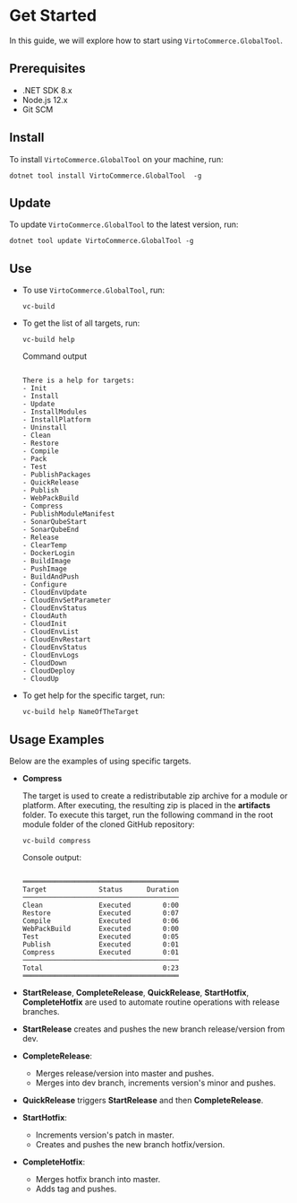 # Get Started

In this guide, we will explore how to start using `VirtoCommerce.GlobalTool`.

## Prerequisites

* .NET SDK 8.x
* Node.js 12.x
* Git SCM

## Install

To install `VirtoCommerce.GlobalTool` on your machine, run:

```console
dotnet tool install VirtoCommerce.GlobalTool  -g
```

## Update

To update `VirtoCommerce.GlobalTool` to the latest version, run:

```console
dotnet tool update VirtoCommerce.GlobalTool -g
```

## Use

* To use `VirtoCommerce.GlobalTool`, run:

    ```console
    vc-build
    ```

* To get the list of all targets, run:

    ```console
    vc-build help
    ```

    Command output

    ```console

    There is a help for targets:
    - Init
    - Install
    - Update
    - InstallModules
    - InstallPlatform
    - Uninstall
    - Clean
    - Restore
    - Compile
    - Pack
    - Test
    - PublishPackages
    - QuickRelease
    - Publish
    - WebPackBuild
    - Compress
    - PublishModuleManifest
    - SonarQubeStart
    - SonarQubeEnd
    - Release
    - ClearTemp
    - DockerLogin
    - BuildImage
    - PushImage
    - BuildAndPush
    - Configure
    - CloudEnvUpdate
    - CloudEnvSetParameter
    - CloudEnvStatus
    - CloudAuth
    - CloudInit
    - CloudEnvList
    - CloudEnvRestart
    - CloudEnvStatus
    - CloudEnvLogs
    - CloudDown
    - CloudDeploy
    - CloudUp
    ```

* To get help for the specific target, run:

    ```console
    vc-build help NameOfTheTarget
    ```

## Usage Examples

Below are the examples of using specific targets.

* **Compress**

    The target is used to create a redistributable zip archive for a module or platform. After executing, the resulting zip is placed in the **artifacts** folder.
    To execute this target, run the following command in the root module folder of the cloned GitHub repository:

    ```console
    vc-build compress
    ```

    Console output:

    ```console

    ═══════════════════════════════════════
    Target             Status      Duration
    ───────────────────────────────────────
    Clean              Executed        0:00
    Restore            Executed        0:07
    Compile            Executed        0:06
    WebPackBuild       Executed        0:00
    Test               Executed        0:05
    Publish            Executed        0:01
    Compress           Executed        0:01
    ───────────────────────────────────────
    Total                              0:23
    ═══════════════════════════════════════

    ```

* **StartRelease**, **CompleteRelease**, **QuickRelease**, **StartHotfix**, **CompleteHotfix** are used to automate routine operations with release branches.

* **StartRelease** creates and pushes the new branch release/version from dev.

* **CompleteRelease**:
    * Merges release/version into master and pushes.
    * Merges into dev branch, increments version's minor and pushes.

* **QuickRelease** triggers **StartRelease** and then **CompleteRelease**.
* **StartHotfix**:
    * Increments version's patch in master.
    * Creates and pushes the new branch hotfix/version.

* **CompleteHotfix**:
    * Merges hotfix branch into master.
    * Adds tag and pushes.

